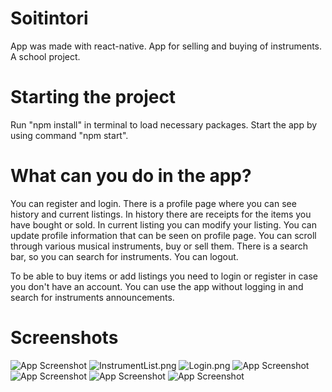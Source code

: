 # Soitintori
App was made with react-native.
App for selling and buying of instruments. A school project.

# Starting the project
Run "npm install" in terminal to load necessary packages.
Start the app by using command "npm start".

# What can you do in the app?
You can register and login.
There is a profile page where you can see history and current listings.
In history there are receipts for the items you have bought or sold.
In current listing you can modify your listing.
You can update profile information that can be seen on profile page.
You can scroll through various musical instruments, buy or sell them.
There is a search bar, so you can search for instruments.
You can logout.

To be able to buy items or add listings you need to login or register in case you don't have an account.
You can use the app without logging in and search for instruments announcements.

# Screenshots
![App Screenshot](..\..\..\..\..\..\soitintori\screenshots\Categories.png)
![InstrumentList.png](../screenshots/InstrumentList.png)
![Login.png](..\screenshots\Login.png)
![App Screenshot](../screenshots/Profile.png)
![App Screenshot](../screenshots/SingleInstrument.png)
![App Screenshot](../screenshots/ConfirmBuy.png)
![App Screenshot](../screenshots/History.png)
